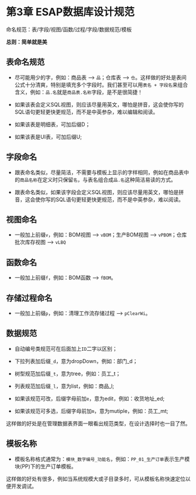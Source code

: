 # 第3章 ESAP数据库设计规范
命名规范：表/字段/视图/函数/过程/字段/数据规范/模板

**总则：简单就是美**

## 表命名规范
* 尽可能用少的字，例如：商品表 --> `品`；仓库表 --> `仓`。这样做的好处是表间公式十分清爽，特别是填充多个字段时。我们甚至可以用`表名 + 字段名`来组合含义，例如：`品.名`就是`商品表.名称`字段，是不是很简捷！

* 如果该表会定义SQL视图，则应该尽量用英文，哪怕是拼音，这会使你写的SQL语句更轻更快更规范，而不是中英参杂，难以编辑和阅读。

* 如果该表是明细表，可加后缀D；

* 如果该表是UI表，可加后缀U;

## 字段命名
* 跟表命名类似，尽量简洁，不需要与模板上显示的字样相同，例如在商品表中的`商品名称`在定义时只保留`名`，与表名组合成`品.名`这种简洁易读的方式。

* 跟表命名类似，如果该字段会定义SQL视图，则应该尽量用英文，哪怕是拼音，这会使你写的SQL语句更轻更快更规范，而不是中英参杂，难以阅读。

## 视图命名
* 一般加上前缀`v`，例如：BOM视图 --> `vBOM`；生产BOM视图 --> `vPBOM`；仓库批次库存视图 --> `vLBQ`

## 函数命名
* 一般加上前缀`f`，例如：BOM函数 --> `fBOM`。

## 存储过程命名
* 一般加上前缀`p`，例如：清理工作流存储过程 --> `pClearWi`。

## 数据规范
* 自动编号类规范可在后面加上`ID`二字以区别；

* 下拉列表加后缀`_d`，意为dropDown，例如：部门_d；

* 树型规范加后缀`_t`，意为tree，例如：员工_t；

* 列表规范加后缀`_l`，意为list，例如：商品_l;

* 如果该规范可改，后缀字母前加`e`，意为edit，例如：收货地址_ed;

* 如果该规范可多选，后缀字母前加`m`，意为mutiple，例如：员工_mt;

这样做的好处是在管理数据表界面一眼看出规范类型，在设计选择时也一目了然。

## 模板名称
* 模板名称格式通常为：`模块_数字编号_功能名`，例如：`PP_01_生产订单`表示生产模块(PP)下的生产订单模板。

这样做的好处有很多，例如当系统规模大或子目录多时，可从模板名称快速定位以便开发调试。



